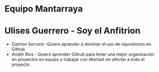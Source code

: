 # Equipo Mantarraya
# Ulises Guerrero - Soy el Anfitrion
- Daimon Serrano -Quiero aprender a dominar el uso de repositorios en Github
- André Ríos - Quiero aprender Github para tener una mejor organización en proyectos en equipo y trabajar con libertad sin afectar a todo el proyecto